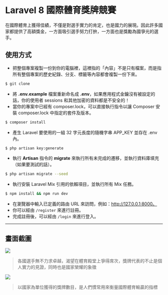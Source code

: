 # Laravel 8 國際體育獎牌競賽

在國際體育上獲得佳績，不僅是對選手實力的肯定，也是國力的展現。因此許多國家都提供了高額獎金，一方面吸引選手努力打拚，一方面也是獎勵為國爭光的選手。

## 使用方式
- 把整個專案複製一份到你的電腦裡，這裡指的「內容」不是只有檔案，而是指所有整個專案的歷史紀錄、分支、標籤等內容都會複製一份下來。
```sh
$ git clone
```
- 將 __.env.example__ 檔案重新命名成 __.env__，如果應用程式金鑰沒有被設定的話，你的使用者 sessions 和其他加密的資料都是不安全的！
- 當你的專案中已經有 composer.lock，可以直接執行指令以讓 Composer 安裝 composer.lock 中指定的套件及版本。
```sh
$ composer install
```
- 產生 Laravel 要使用的一組 32 字元長度的隨機字串 APP_KEY 並存在 .env 內。
```sh
$ php artisan key:generate
```
- 執行 __Artisan__ 指令的 __migrate__ 來執行所有未完成的遷移，並執行資料庫填充（如果要測試的話）。
```sh
$ php artisan migrate --seed
```
- 執行安裝 Laravel Mix 引用的依賴項目，並執行所有 Mix 任務。
```sh
$ npm install && npm run dev
```
- 在瀏覽器中輸入已定義的路由 URL 來訪問，例如：http://127.0.0.1:8000。
- 你可以經由 `/register` 來進行註冊。
- 完成註冊後，可以經由 `/login` 來進行登入。

----

## 畫面截圖
![](https://i.imgur.com/51ywiEl.png)
> 各國選手無不力求卓越，渴望在體育殿堂上爭得席次，獎牌代表的不止是個人實力的見證，同時也是國家榮耀的象徵

![](https://i.imgur.com/p9l2RsH.png)
> 以國家為單位獲得的獎牌數目，是人們慣常用來衡量國際體育輸贏的指標